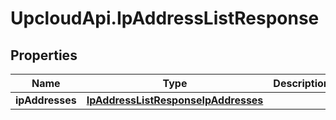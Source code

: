 # UpcloudApi.IpAddressListResponse

## Properties
Name | Type | Description | Notes
------------ | ------------- | ------------- | -------------
**ipAddresses** | [**IpAddressListResponseIpAddresses**](IpAddressListResponseIpAddresses.md) |  | [optional] 


